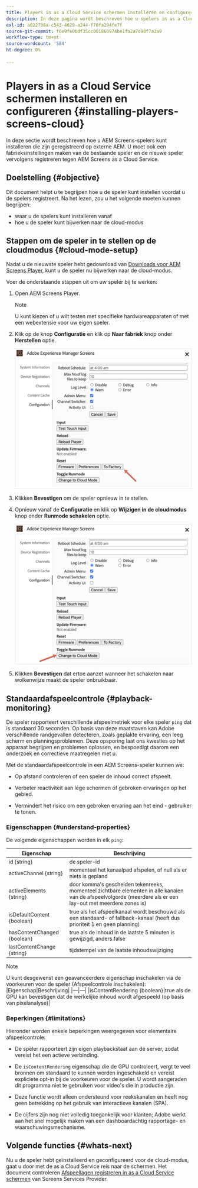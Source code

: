 ```yaml
---
title: Players in as a Cloud Service schermen installeren en configureren
description: In deze pagina wordt beschreven hoe u spelers in as a Cloud Service schermen kunt installeren en configureren.
exl-id: a022738a-c543-4629-a244-f70fa294fe7f
source-git-commit: f0e9fe0bdf35cc001860974be1fa2a7d90f7a3a9
workflow-type: tm+mt
source-wordcount: '584'
ht-degree: 0%

---
```


# Players in as a Cloud Service schermen installeren en configureren {#installing-players-screens-cloud}

In deze sectie wordt beschreven hoe u AEM Screens-spelers kunt installeren die zijn geregistreerd op externe AEM. U moet ook een fabrieksinstellingen maken van de bestaande speler en de nieuwe speler vervolgens registreren tegen AEM Screens as a Cloud Service.

## Doelstelling {#objective}

Dit document helpt u te begrijpen hoe u de speler kunt instellen voordat u de spelers registreert. Na het lezen, zou u het volgende moeten kunnen begrijpen:

* waar u de spelers kunt installeren vanaf
* hoe u de speler kunt bijwerken naar de cloud-modus

## Stappen om de speler in te stellen op de cloudmodus {#cloud-mode-setup}

Nadat u de nieuwste speler hebt gedownload van [Downloads voor AEM Screens Player](https://download.macromedia.com/screens/), kunt u de speler nu bijwerken naar de cloud-modus.

Voer de onderstaande stappen uit om uw speler bij te werken:

1. Open AEM Screens Player.

   >[!NOTE]
   >U kunt kiezen of u wilt testen met specifieke hardwareapparaten of met een webextensie voor uw eigen speler.

1. Klik op de knop **Configuratie** en klik op **Naar fabriek** knop onder **Herstellen** optie.

   ![afbeelding](/help/screens-cloud/assets/player/installplayer-2.png)

1. Klikken **Bevestigen** om de speler opnieuw in te stellen.

1. Opnieuw vanaf de **Configuratie** en klik op **Wijzigen in de cloudmodus** knop onder **Runmode schakelen** optie.

   ![afbeelding](/help/screens-cloud/assets/player/installplayer-1.png)

1. Klikken **Bevestigen** dat ertoe aanzet wanneer het schakelen naar wolkenwijze maakt de speler onbruikbaar.

## Standaardafspeelcontrole {#playback-monitoring}

De speler rapporteert verschillende afspeelmetriek voor elke speler `ping` dat is standaard 30 seconden. Op basis van deze maatstaven kan Adobe verschillende randgevallen detecteren, zoals geplakte ervaring, een leeg scherm en planningsproblemen. Deze opsporing laat ons kwesties op het apparaat begrijpen en problemen oplossen, en bespoedigt daarom een onderzoek en correctieve maatregelen met u.

Met de standaardafspeelcontrole in een AEM Screens-speler kunnen we:

* Op afstand controleren of een speler de inhoud correct afspeelt.

* Verbeter reactiviteit aan lege schermen of gebroken ervaringen op het gebied.

* Vermindert het risico om een gebroken ervaring aan het eind - gebruiker te tonen.

### Eigenschappen {#understand-properties}

De volgende eigenschappen worden in elk `ping`:

| Eigenschap | Beschrijving |
|---|---|
| id {string} | de speler-id |
| activeChannel {string} | momenteel het kanaalpad afspelen, of null als er niets is gepland |
| activeElements {string} | door komma&#39;s gescheiden tekenreeks, momenteel zichtbare elementen in alle kanalen van de afspeelvolgorde (meerdere als er een lay-out met meerdere zones is) |
| isDefaultContent {boolean} | true als het afspeelkanaal wordt beschouwd als een standaard- of fallback-kanaal (heeft dus prioriteit 1 en geen planning) |
| hasContentChanged {boolean} | true als de inhoud in de laatste 5 minuten is gewijzigd, anders false |
| lastContentChange {string} | tijdstempel van de laatste inhoudswijziging |

>[!NOTE]
>U kunt desgewenst een geavanceerdere eigenschap inschakelen via de voorkeuren voor de speler (Afspeelcontrole inschakelen):
>|Eigenschap|Beschrijving|
>|—|—|
>|isContentRendering {boolean}|true als de GPU kan bevestigen dat de werkelijke inhoud wordt afgespeeld (op basis van pixelanalyse)|

### Beperkingen {#limitations}

Hieronder worden enkele beperkingen weergegeven voor elementaire afspeelcontrole:

* De speler rapporteert zijn eigen playbackstaat aan de server, zodat vereist het een actieve verbinding.

* De `isContentRendering` eigenschap die de GPU controleert, vergt te veel bronnen om standaard te kunnen worden ingeschakeld en vereist expliciete opt-in bij de voorkeuren voor de speler. U wordt aangeraden dit programma niet te gebruiken voor video&#39;s die in productie zijn.

* Deze functie wordt alleen ondersteund voor reekskanalen en heeft nog geen betrekking op het gebruik van interactieve kanalen (SPA).

* De cijfers zijn nog niet volledig toegankelijk voor klanten; Adobe werkt aan het snel mogelijk maken van een dashboardachtig rapportage- en waarschuwingsmechanisme.

## Volgende functies {#whats-next}

Nu u de speler hebt geïnstalleerd en geconfigureerd voor de cloud-modus, gaat u door met de as a Cloud Service reis naar de schermen. Het document controleren [Afspeellagen registreren in as a Cloud Service schermen](/help/screens-cloud/managing-players-registration/registering-players-screens-cloud.md) van Screens Services Provider.
